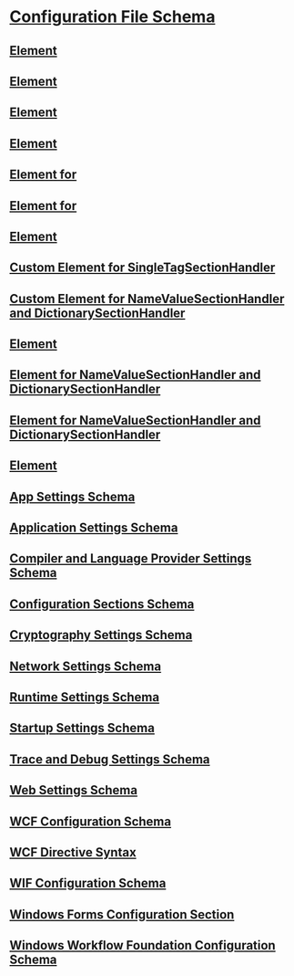 # [Configuration File Schema](index.md)
## [<configuration> Element](configuration-element.md)
## [<assemblyBinding> Element](assemblybinding-element-for-configuration.md)
## [<linkedConfiguration> Element](linkedconfiguration-element.md)
## [<configSections> Element](configsections-element-for-configuration.md)
## [<clear> Element for <configSections>](clear-element-for-configsections.md)
## [<remove> Element for <configSections>](remove-element-for-configsections.md)
## [<sectionGroup> Element](sectiongroup-element-for-configsections.md)
## [Custom Element for SingleTagSectionHandler](custom-element-1.md)
## [Custom Element for NameValueSectionHandler and DictionarySectionHandler](custom-element-2.md)
## [<add> Element](add-element-for-custom-2.md)
## [<clear> Element for NameValueSectionHandler and DictionarySectionHandler](clear-element-for-custom-2.md)
## [<remove> Element for NameValueSectionHandler and DictionarySectionHandler](remove-element-for-custom-2.md)
## [<section> Element](section-element.md)
## [App Settings Schema](appsettings/)
## [Application Settings Schema](application-settings-schema.md)
## [Compiler and Language Provider Settings Schema](compiler/)
## [Configuration Sections Schema](configuration-sections-schema.md)
## [Cryptography Settings Schema](cryptography/)
## [Network Settings Schema](network/)
## [Runtime Settings Schema](runtime/)
## [Startup Settings Schema](startup/)
## [Trace and Debug Settings Schema](trace-debug/)
## [Web Settings Schema](web/)
## [WCF Configuration Schema](wcf/)
## [WCF Directive Syntax](wcf-directive/)
## [WIF Configuration Schema](windows-identity-foundation/)
## [Windows Forms Configuration Section](winforms/)
## [Windows Workflow Foundation Configuration Schema](windows-workflow-foundation/)

